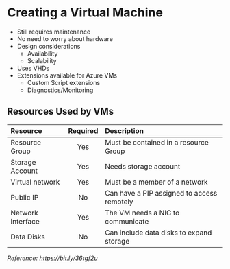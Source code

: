 # Creating a Virtual Machine

- Still requires maintenance
- No need to worry about hardware
- Design considerations
    - Availability
    - Scalability
- Uses VHDs
- Extensions available for Azure VMs
    - Custom Script extensions
    - Diagnostics/Monitoring

## Resources Used by VMs
| Resource | Required | Description |
| :------- | :------: | :---------- |
| Resource Group | Yes | Must be contained in a resource Group |
| Storage Account | Yes | Needs storage account |
| Virtual network | Yes | Must be a member of a network |
| Public IP | No | Can have a PIP assigned to access remotely |
| Network Interface | Yes | The VM needs a NIC to communicate |
| Data Disks | No | Can include data disks to expand storage |
*Reference: https://bit.ly/36tgf2u*


